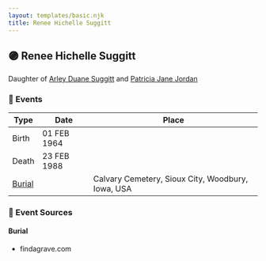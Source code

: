 ```yaml
---
layout: templates/basic.njk
title: Renee Hichelle Suggitt
---
```

## 🟣 Renee Hichelle Suggitt

Daughter of [Arley Duane Suggitt](/people/9/91694885) and [Patricia Jane Jordan](/people/8/8578400)

### 📆 Events

Type | Date | Place
------ | ------ | ------
Birth | 01 FEB 1964 |
Death | 23 FEB 1988 |
[Burial](#event-057f29bc-b0f4-4082-85b8-4aaab1a7ba38) |  | Calvary Cemetery, Sioux City, Woodbury, Iowa, USA

### 📰 Event Sources

#### <a id="event-057f29bc-b0f4-4082-85b8-4aaab1a7ba38"></a> Burial
* findagrave.com
